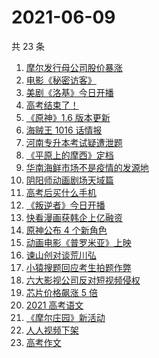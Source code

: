 # 2021-06-09

共 23 条

<!-- BEGIN -->
<!-- 最后更新时间 Wed Jun 09 2021 23:06:12 GMT+0800 (China Standard Time) -->

1. [摩尔发行母公司股价暴涨](https://www.zhihu.com/search?q=摩尔庄园)
2. [电影《秘密访客》](https://www.zhihu.com/search?q=秘密访客)
3. [美剧《洛基》今日开播](https://www.zhihu.com/search?q=洛基)
4. [高考结束了！](https://www.zhihu.com/search?q=高考结束)
5. [《原神》1.6 版本更新](https://www.zhihu.com/search?q=原神)
6. [海贼王 1016 话情报](https://www.zhihu.com/search?q=海贼王)
7. [河南专升本考试疑遭泄题](https://www.zhihu.com/search?q=河南专升本)
8. [《平原上的摩西》定档](https://www.zhihu.com/search?q=平原上的摩西)
9. [华南海鲜市场不是疫情的发源地](https://www.zhihu.com/search?q=华南海鲜市场)
10. [阴阳师动画剧场天域篇](https://www.zhihu.com/search?q=阴阳师)
11. [高考后买什么手机](https://www.zhihu.com/search?q=高考后手机)
12. [《叛逆者》今日开播](https://www.zhihu.com/search?q=叛逆者)
13. [快看漫画获韩企上亿融资](https://www.zhihu.com/search?q=快看漫画)
14. [原神公布 4 个新角色](https://www.zhihu.com/search?q=原神)
15. [动画电影《普罗米亚》上映](https://www.zhihu.com/search?q=普罗米亚)
16. [谏山创对谈荒川弘](https://www.zhihu.com/search?q=谏山创)
17. [小猿搜题回应考生拍题作弊](https://www.zhihu.com/search?q=小猿搜题)
18. [六大影视公司反对短视频侵权](https://www.zhihu.com/search?q=短视频侵权)
19. [芯片价格飙涨 5 倍](https://www.zhihu.com/search?q=芯片)
20. [2021 高考语文](https://www.zhihu.com/search?q=高考语文)
21. [《摩尔庄园》新活动](https://www.zhihu.com/search?q=摩尔庄园)
22. [人人视频下架](https://www.zhihu.com/search?q=人人视频)
23. [高考作文](https://www.zhihu.com/search?q=高考作文)

<!-- END -->
